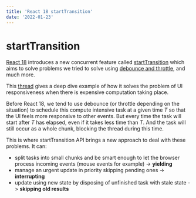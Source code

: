 ```yaml
---
title: 'React 18 startTransition'
date: '2022-01-23'
---
```


# startTransition

[React 18](https://reactjs.org/blog/2021/12/17/react-conf-2021-recap.html) introduces a new concurrent feature called [startTransition](https://github.com/reactwg/react-18/discussions/41) which aims to solve problems we tried to solve using [debounce and throttle](https://css-tricks.com/debouncing-throttling-explained-examples/), and much more.

This [thread](https://github.com/reactwg/react-18/discussions/65) gives a deep dive example of how it solves the problem of UI responsiveness when there is expensive computation taking place.

Before React 18, we tend to use debounce (or throttle depending on the situation) to schedule this compute intensive task at a given time *T* so that the UI feels more responsive to other events. But every time the task will start after *T* has elapsed, even if it takes less time than *T*. And the task will still occur as a whole chunk, blocking the thread during this time. 

This is where startTransition API brings a new approach to deal with these problems.
It can:
- split tasks into small chunks and be smart enough to let the browser process incoming events (mouse events for example) -> **yielding**
- manage an urgent update in priority skipping pending ones -> **interrupting**
- update using new state by disposing of unfinished task with stale state -> **skipping old results**
